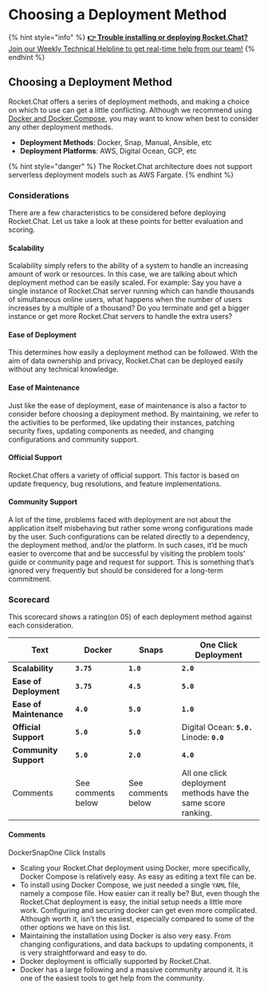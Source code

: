 # Choosing a Deployment Method

{% hint style="info" %}
[**👉 Trouble installing or deploying Rocket.Chat?** Join our Weekly Technical Helpline to get real-time help from our team!](https://app.livestorm.co/rocket-chat/rocketchats-weekly-technical-helpline?type=detailed)
{% endhint %}

## Choosing a Deployment Method

Rocket.Chat offers a series of deployment methods, and making a choice on which to use can get a little conflicting. Although we recommend using [Docker and Docker Compose](https://app.gitbook.com/o/-M41dOPtnjO7qK6KCyrt/s/-M418Ul0aSTwf2PYsyPW/quick-start/deploying-rocket.chat/rapid-deployment-methods/docker-and-docker-compose), you may want to know when best to consider any other deployment methods.

* **Deployment Methods**: Docker, Snap, Manual, Ansible, etc
* **Deployment Platforms**: AWS, Digital Ocean, GCP, etc

{% hint style="danger" %}
The Rocket.Chat architecture does not support serverless deployment models such as AWS Fargate.
{% endhint %}

### Considerations <a href="#considerations" id="considerations"></a>

There are a few characteristics to be considered before deploying Rocket.Chat. Let us take a look at these points for better evaluation and scoring.

#### Scalability <a href="#scalability" id="scalability"></a>

Scalability simply refers to the ability of a system to handle an increasing amount of work or resources. In this case, we are talking about which deployment method can be easily scaled. For example: Say you have a single instance of Rocket.Chat server running which can handle thousands of simultaneous online users, what happens when the number of users increases by a multiple of a thousand? Do you terminate and get a bigger instance or get more Rocket.Chat servers to handle the extra users?

#### Ease of Deployment <a href="#ease-of-deployment" id="ease-of-deployment"></a>

This determines how easily a deployment method can be followed. With the aim of data ownership and privacy, Rocket.Chat can be deployed easily without any technical knowledge.

#### Ease of Maintenance <a href="#ease-of-maintenance" id="ease-of-maintenance"></a>

Just like the ease of deployment, ease of maintenance is also a factor to consider before choosing a deployment method. By maintaining, we refer to the activities to be performed, like updating their instances, patching security fixes, updating components as needed, and changing configurations and community support.

#### Official Support <a href="#official-support" id="official-support"></a>

Rocket.Chat offers a variety of official support. This factor is based on update frequency, bug resolutions, and feature implementations.

#### Community Support <a href="#community-support" id="community-support"></a>

A lot of the time, problems faced with deployment are not about the application itself misbehaving but rather some wrong configurations made by the user. Such configurations can be related directly to a dependency, the deployment method, and/or the platform. In such cases, it’d be much easier to overcome that and be successful by visiting the problem tools' guide or community page and request for support. This is something that’s ignored very frequently but should be considered for a long-term commitment.

### Scorecard <a href="#scorecard" id="scorecard"></a>

This scorecard shows a rating(on 05) of each deployment method against each consideration.

| Text                    | Docker             | Snaps              | One Click Deployment                                          |
| ----------------------- | ------------------ | ------------------ | ------------------------------------------------------------- |
| **Scalability**         | **`3.75`**         | **`1.0`**          | **`2.0`**                                                     |
| **Ease of Deployment**  | **`3.75`**         | **`4.5`**          | **`5.0`**                                                     |
| **Ease of Maintenance** | **`4.0`**          | **`5.0`**          | **`1.0`**                                                     |
| **Official Support**    | **`5.0`**          | **`5.0`**          | Digital Ocean: **`5.0.`** Linode: **`0.0`**                   |
| **Community Support**   | **`5.0`**          | **`2.0`**          | **`4.0`**                                                     |
| Comments                | See comments below | See comments below | All one click deployment methods have the same score ranking. |

#### Comments <a href="#comments" id="comments"></a>

DockerSnapOne Click Installs

* Scaling your Rocket.Chat deployment using Docker, more specifically, Docker Compose is relatively easy. As easy as editing a text file can be.
* To install using Docker Compose, we just needed a single `YAML` file, namely a compose file. How easier can it really be? But, even though the Rocket.Chat deployment is easy, the initial setup needs a little more work. Configuring and securing docker can get even more complicated. Although worth it, isn’t the easiest, especially compared to some of the other options we have on this list.
* Maintaining the installation using Docker is also very easy. From changing configurations, and data backups to updating components, it is very straightforward and easy to do.
* Docker deployment is officially supported by Rocket.Chat.
* Docker has a large following and a massive community around it. It is one of the easiest tools to get help from the community.

